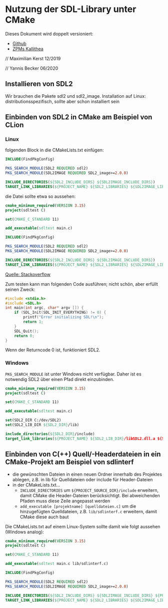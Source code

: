 # Nutzung der SDL-Library unter CMake

Dieses Dokument wird doppelt versioniert:

- [Github](https://github.com/ZeroPointMax/sdlDoc)
- [ZPMs Kallithea](https://hg.hobbyist-overclock.de/DHGE/sdlsetup)

// Maximilian Kerst 12/2019

// Yannis Becker 06/2020

## Installieren von SDL2

Wir brauchen die Pakete sdl2 und sdl2_image.
Installation auf Linux: distributionsspezifisch, sollte aber schon installiert sein

## Einbinden von SDL2 in CMake am Beispiel von CLion

### Linux

folgenden Block in die CMakeLists.txt einfügen:

```cmake
INCLUDE(FindPkgConfig)

PKG_SEARCH_MODULE(SDL2 REQUIRED sdl2)
PKG_SEARCH_MODULE(SDL2IMAGE REQUIRED SDL2_image>=2.0.0)

INCLUDE_DIRECTORIES(${SDL2_INCLUDE_DIRS} ${SDL2IMAGE_INCLUDE_DIRS})
TARGET_LINK_LIBRARIES(${PROJECT_NAME} ${SDL2_LIBRARIES} ${SDL2IMAGE_LIBRARIES})
```

die Datei sollte etwa so aussehen: 

```cmake
cmake_minimum_required(VERSION 3.15)
project(sdltest C)

set(CMAKE_C_STANDARD 11)

add_executable(sdltest main.c)

INCLUDE(FindPkgConfig)

PKG_SEARCH_MODULE(SDL2 REQUIRED sdl2)
PKG_SEARCH_MODULE(SDL2IMAGE REQUIRED SDL2_image>=2.0.0)

INCLUDE_DIRECTORIES(${SDL2_INCLUDE_DIRS} ${SDL2IMAGE_INCLUDE_DIRS})
TARGET_LINK_LIBRARIES(${PROJECT_NAME} ${SDL2_LIBRARIES} ${SDL2IMAGE_LIBRARIES})
```

<a href=https://stackoverflow.com/questions/23850472/how-to-use-sdl2-and-sdl-image-with-cmake>Quelle: Stackoverflow</a>


Zum testen kann man folgenden Code ausführen; nicht schön, aber erfüllt seinen Zweck:

```c
#include <stdio.h>
#include <SDL.h>
int main(int argc, char* argv []) {
    if (SDL_Init(SDL_INIT_EVERYTHING) != 0) {
        printf("Error initializing SDL!\n");
        return 1;
    }
    SDL_Quit();
    return 0;
}
```

Wenn der Returncode 0 ist, funktioniert SDL2.

### Windows

```PKG_SEARCH_MODULE``` ist unter Windows nicht verfügbar. Daher ist es notwendig SDL2 über einen Pfad direkt einzubinden.

```cmake
cmake_minimum_required(VERSION 3.15)
project(sdltest C)

set(CMAKE_C_STANDARD 11)

add_executable(sdltest main.c)

set(SDL2_DIR C:/dev/SDL2)
set(SDL2_LIB_DIR ${SDL2_DIR}/lib)

include_directories(${SDL2_DIR}/include)
target_link_libraries(${PROJECT_NAME} ${SDL2_LIB_DIR}/libSDL2.dll.a ${SDL2_LIB_DIR}/libSDL2main.a -mwindows)
```

## Einbinden von C(++) Quell/-Headerdateien in ein CMake-Projekt am Beispiel von sdlinterf

- die gewünschten Dateien in einen neuen Ordner innerhalb des Projektes ablegen, z.B. in lib für Quelldateien oder include für Header-Dateien
- in der CMakeLists.txt...
  - ``INCLUDE_DIRECTORIES`` um ``${PROJECT_SOURCE_DIR}/include`` erweitern, damit CMake die Header-Dateien berücksichtigt. Bei abweichenden Pfaden muss diese Zeile angepasst werden
  - ``add_executable [projektname] [quelldateien.c]`` um die hinzugefügten Quelldateien, z.B. ``lib/sdlinterf.c`` erweitern, damit CMake diese auch baut

Die CMakeLists.txt auf einem Linux-System sollte damit wie folgt aussehen (Windows analog):

```cmake
cmake_minimum_required(VERSION 3.15)
project(sdltest C)

set(CMAKE_C_STANDARD 11)

add_executable(sdltest main.c lib/sdlinterf.c)

INCLUDE(FindPkgConfig)

PKG_SEARCH_MODULE(SDL2 REQUIRED sdl2)
PKG_SEARCH_MODULE(SDL2IMAGE REQUIRED SDL2_image>=2.0.0)

INCLUDE_DIRECTORIES(${SDL2_INCLUDE_DIRS} ${SDL2IMAGE_INCLUDE_DIRS} ${PROJECT_SOURCE_DIR}/include)
TARGET_LINK_LIBRARIES(${PROJECT_NAME} ${SDL2_LIBRARIES} ${SDL2IMAGE_LIBRARIES})
```

